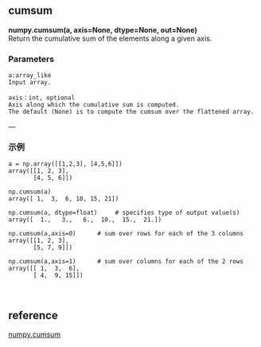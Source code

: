 ## cumsum
**numpy.cumsum(a, axis=None, dtype=None, out=None)**  
Return the cumulative sum of the elements along a given axis.

### Parameters
```
a:array_like
Input array.

axis：int, optional
Axis along which the cumulative sum is computed. 
The default (None) is to compute the cumsum over the flattened array.

……
```

### 示例
```
a = np.array([[1,2,3], [4,5,6]])
array([[1, 2, 3],
       [4, 5, 6]])
       
np.cumsum(a)
array([ 1,  3,  6, 10, 15, 21])

np.cumsum(a, dtype=float)     # specifies type of output value(s)
array([  1.,   3.,   6.,  10.,  15.,  21.])
```
```
np.cumsum(a,axis=0)      # sum over rows for each of the 3 columns
array([[1, 2, 3],
       [5, 7, 9]])
       
np.cumsum(a,axis=1)      # sum over columns for each of the 2 rows
array([[ 1,  3,  6],
       [ 4,  9, 15]])
```

&nbsp;
## reference
[numpy.cumsum](https://numpy.org/doc/stable/reference/generated/numpy.cumsum.html)
